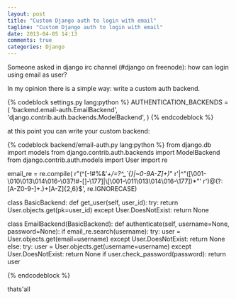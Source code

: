 ```yaml
---
layout: post
title: "Custom Django auth to login with email"
tagline: "Custom Django auth to login with email"
date: 2013-04-05 14:13
comments: true
categories: Django
---
```

Someone asked in django irc channel (#django on freenode): how can login using email as user?

In my opinion there is a simple way: write a custom auth backend.

{% codeblock settings.py lang:python %}
AUTHENTICATION_BACKENDS = (
    'backend.email-auth.EmailBackend',
    'django.contrib.auth.backends.ModelBackend',
)
{% endcodeblock %}

at this point you can write your custom backend:

{% codeblock backend/email-auth.py lang:python %}
from django.db import models
from django.contrib.auth.backends import ModelBackend
from django.contrib.auth.models import User
import re

email_re = re.compile(
    r"(^[-!#$%&'*+/=?^_`{}|~0-9A-Z]+(\.[-!#$%&'*+/=?^_`{}|~0-9A-Z]+)*"
    r'|^"([\001-\010\013\014\016-\037!#-\[\]-\177]|\\[\001-\011\013\014\016-\177])*"'
    r')@(?:[A-Z0-9-]+\.)+[A-Z]{2,6}$', re.IGNORECASE) 
            

class BasicBackend:
    def get_user(self, user_id):
        try:
            return User.objects.get(pk=user_id)
        except User.DoesNotExist:
            return None

class EmailBackend(BasicBackend):
    def authenticate(self, username=None, password=None):
        if email_re.search(username):
            try:
                user = User.objects.get(email=username)
            except User.DoesNotExist:
                return None
        else:
            try:
                user = User.objects.get(username=username)
            except User.DoesNotExist:
                return None
        if user.check_password(password):
            return user

{% endcodeblock %}

thats'all